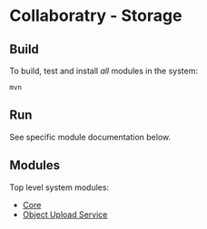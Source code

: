Collaboratry - Storage
===


Build
---

To build, test and install _all_ modules in the system:

`mvn`


Run
---

See specific module documentation below.

Modules
---
Top level system modules:

- [Core](object-store-core/README.md)
- [Object Upload Service](object-upload-service/README.md)

